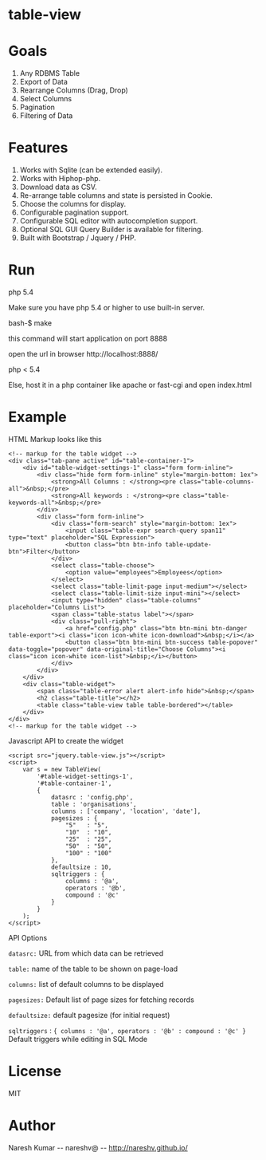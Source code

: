 table-view
==========

Goals
=====

1. Any RDBMS Table
2. Export of Data
3. Rearrange Columns (Drag, Drop)
4. Select Columns
5. Pagination
6. Filtering of Data

Features
========

1. Works with Sqlite (can be extended easily).
2. Works with Hiphop-php.
3. Download data as CSV.
4. Re-arrange table columns and state is persisted in Cookie.
5. Choose the columns for display.
7. Configurable pagination support.
8. Configurable SQL editor with autocompletion support.
9. Optional SQL GUI Query Builder is available for filtering.
10. Built with Bootstrap / Jquery / PHP.


Run
===

php 5.4

Make sure you have php 5.4 or higher to use built-in server.

bash-$ make

this command will start application on port 8888

open the url in browser http://localhost:8888/

php < 5.4

Else, host it in a php container like apache or fast-cgi and open index.html

Example
=======
HTML Markup looks like this

```
<!-- markup for the table widget -->
<div class="tab-pane active" id="table-container-1">
    <div id="table-widget-settings-1" class="form form-inline">
        <div class="hide form form-inline" style="margin-bottom: 1ex">
            <strong>All Columns : </strong><pre class="table-columns-all">&nbsp;</pre>
            <strong>All keywords : </strong><pre class="table-keywords-all">&nbsp;</pre>
        </div>
        <div class="form form-inline">
            <div class="form-search" style="margin-bottom: 1ex">
                <input class="table-expr search-query span11" type="text" placeholder="SQL Expression">
                <button class="btn btn-info table-update-btn">Filter</button>
            </div>
            <select class="table-choose">
                <option value="employees">Employees</option>
            </select>
            <select class="table-limit-page input-medium"></select>
            <select class="table-limit-size input-mini"></select>
            <input type="hidden" class="table-columns" placeholder="Columns List">
            <span class="table-status label"></span>
            <div class="pull-right">
                <a href="config.php" class="btn btn-mini btn-danger table-export"><i class="icon icon-white icon-download">&nbsp;</i></a>
                <button class="btn btn-mini btn-success table-popover" data-toggle="popover" data-original-title="Choose Columns"><i class="icon icon-white icon-list">&nbsp;</i></button>
            </div>
        </div>
    </div>
    <div class="table-widget">
        <span class="table-error alert alert-info hide">&nbsp;</span>
        <h2 class="table-title"></h2>
        <table class="table-view table table-bordered"></table>
    </div>
</div>
<!-- markup for the table widget -->

```

Javascript API to create the widget

````
<script src="jquery.table-view.js"></script>
<script>
    var s = new TableView(
        '#table-widget-settings-1',
        '#table-container-1',
        { 
            datasrc : 'config.php',
            table : 'organisations',
            columns : ['company', 'location', 'date'],
            pagesizes : {
                "5"   : "5",
                "10"  : "10",
                "25"  : "25",
                "50"  : "50",
                "100" : "100"
            },
            defaultsize : 10,
            sqltriggers : {
                columns : '@a',
                operators : '@b',
                compound : '@c'
            }
        }
    );
</script>
````

API Options

`datasrc:` URL from which data can be retrieved

`table:` name of the table to be shown on page-load

`columns:` list of default columns to be displayed

`pagesizes:` Default list of page sizes for fetching records

`defaultsize:` default pagesize (for initial request)

`sqltriggers` : `{ columns : '@a', operators : '@b' : compound : '@c' }` Default triggers while editing in SQL Mode

License
=======

MIT

Author
=====
Naresh Kumar -- nareshv@ -- http://nareshv.github.io/
